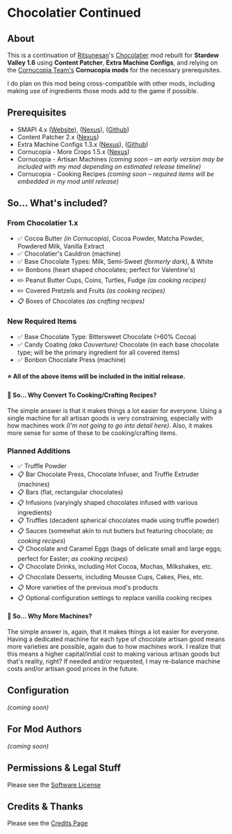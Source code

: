 # Chocolatier Continued

## About

This is a continuation of [Ritsunesan](https://www.nexusmods.com/stardewvalley/users/40687890)'s [Chocolatier](https://www.nexusmods.com/stardewvalley/mods/5403) mod rebuilt for **Stardew Valley 1.6** using **Content Patcher**, **Extra Machine Configs**, and relying on the [Cornucopia Team's](https://github.com/MizuJakkaru/Cornucopia/?tab=readme-ov-file#cornucopia-team) **Cornucopia mods** for the necessary prerequisites.

I do plan on this mod being cross-compatible with other mods, including making use of ingredients those mods add to the game if possible.

## Prerequisites

- SMAPI 4.x ([Website](https://smapi.io/)), ([Nexus](https://www.nexusmods.com/stardewvalley/mods/2400)), ([Github](https://github.com/Pathoschild/SMAPI/releases))
- Content Patcher 2.x ([Nexus](https://www.nexusmods.com/stardewvalley/mods/1915))
- Extra Machine Configs 1.3.x ([Nexus](https://www.nexusmods.com/stardewvalley/mods/22256)), ([Github](https://github.com/zombifier/My_Stardew_Mods/tree/master/ExtraMachineConfig))
- Cornucopia - More Crops 1.5.x ([Nexus](https://www.nexusmods.com/stardewvalley/mods/19508))
- Cornucopia - Artisan Machines *(coming soon – an early version may be included with my mod depending on estimated release timeline)*
- Cornucopia - Cooking Recipes *(coming soon – required items will be embedded in my mod until release)*

## So&hellip; What's included?

### From Chocolatier 1.x

- ✅ Cocoa Butter *(in Cornucopia)*, Cocoa Powder, Matcha Powder, Powdered Milk, Vanilla Extract
- ✅ Chocolatier's Cauldron (machine)
- ✅ Base Chocolate Types: Milk, Semi-Sweet *(formerly dark)*, & White
- ✏️ Bonbons (heart shaped chocolates; perfect for Valentine's)
- ✏️ Peanut Butter Cups, Coins, Turtles, Fudge *(as cooking recipes)*
- ✏️ Covered Pretzels and Fruits *(as cooking recipes)*
- 📋 Boxes of Chocolates *(as crafting recipes)*

### New Required Items

- ✅ Base Chocolate Type: Bittersweet Chocolate (>60% Cocoa)
- ✅ Candy Coating *(aka Couverture)* Chocolate (in each base chocolate type; will be the primary ingredient for all covered items)
- ✅ Bonbon Chocolate Press (machine)

#### ⭐️ __All__ of the above items will be included in the initial release.

#### 📍 So&hellip; Why Convert To Cooking/Crafting Recipes?

The simple answer is that it makes things a lot easier for everyone. Using a single machine for all artisan goods is very constraining, especially with how machines work *(I'm not going to go into detail here)*. Also, it makes more sense for some of these to be cooking/crafting items.

### Planned Additions

- ✅ Truffle Powder
- 📋 Bar Chocolate Press, Chocolate Infuser, and Truffle Extruder (machines)
- 📋 Bars (flat, rectangular chocolates)
- 📋 Infusions (varyingly shaped chocolates infused with various ingredients)
- 📋 Truffles (decadent spherical chocolates made using truffle powder)
- 📋 Sauces (somewhat akin to nut butters but featuring chocolate; *as cooking recipes*)
- 📋 Chocolate and Caramel Eggs (bags of delicate small and large eggs; perfect for Easter; *as cooking recipes*)
- 📋 Chocolate Drinks, including Hot Cocoa, Mochas, Milkshakes, etc.
- 📋 Chocolate Desserts, including Mousse Cups, Cakes, Pies, etc.
- 📋 More varieties of the previous mod's products
- 📋 Optional configuration settings to replace vanilla cooking recipes

#### 📍 So&hellip; Why More Machines?

The simple answer is, again, that it makes things a lot easier for everyone. Having a dedicated machine for each type of chocolate artisan good means more varieties are possible, again due to how machines work. I realize that this means a higher capital/initial cost to making various artisan goods but that's reality, right? If needed and/or requested, I may re-balance machine costs and/or artisan good prices in the future.

## Configuration

*(coming soon)*

## For Mod Authors

*(coming soon)*

## Permissions & Legal Stuff

Please see the [Software License](LICENSE)

## Credits & Thanks

Please see the [Credits Page](CREDITS.md)
